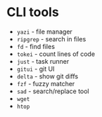 # CLI tools
* `yazi` - file manager
* `ripgrep` - search in files
* `fd` - find files
* `tokei` - count lines of code
* `just` - task runner
* `gitui` - git UI
* `delta` - show git diffs
* `fzf` - fuzzy matcher
* `sad` - search/replace tool
* `wget`
* `htop`
